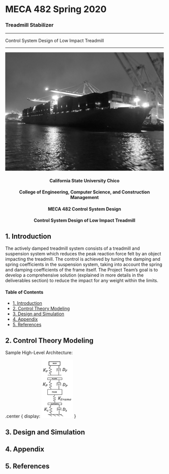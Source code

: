 # MECA 482 Spring 2020
### Treadmill Stabilizer 

-------------------------------------------------------------------------------------

Control System Design of Low Impact Treadmill



-------------------------------------------------------------------------------------


![](photos/USSPCSO.PNG)


<center>
   <h4> California State University Chico</h4>
   <h4> College of Engineering, Computer Science, and Construction Management</h4> 
   <h4> MECA 482 Control System Design</h4> 
   <h4> Control System Design of Low Impact Treadmill</h4> 
</center>

## 1. Introduction 
The actively damped treadmill system consists of a treadmill and suspension system which reduces the peak reaction force felt by an object impacting the treadmill. The control is achieved by tuning the damping and spring coefficients in the suspension system, taking into account the spring and damping coefficients of the frame itself. The Project Team’s goal is to develop a comprehensive solution (explained in more details in the deliverables section) to reduce the impact for any weight within the limits.

#### Table of Contents
- [1. Introduction](#1-Introduction)
- [2. Control Theory Modeling](#2-Control-Theory-Modeling)
- [3. Design and Simulation](#3-Design-and-Simulation)
- [4. Appendix](#4-Appendix)
- [5. References](#5-References)

## 2. Control Theory Modeling
Sample High-Level Architecture:

.center {
display: ![](photos/Treadmill%20System%20ModelResize.png)
}

## 3. Design and Simulation

## 4. Appendix

## 5. References

